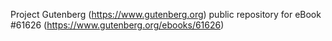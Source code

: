 Project Gutenberg (https://www.gutenberg.org) public repository for
eBook #61626 (https://www.gutenberg.org/ebooks/61626)

